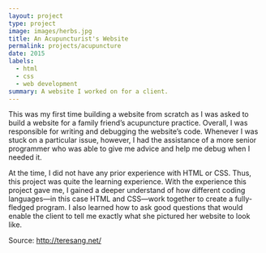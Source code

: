 ```yaml
---
layout: project
type: project
image: images/herbs.jpg
title: An Acupuncturist's Website
permalink: projects/acupuncture
date: 2015
labels:
  - html
  - css
  - web development
summary: A website I worked on for a client. 
---
```


This was my first time building a website from scratch as I was asked to build a website for a family friend’s acupuncture practice. 
Overall, I was responsible for writing and debugging the website’s code. Whenever I was stuck on a particular issue, however, I had the assistance of a more senior programmer who was able to give me advice and help me debug when I needed it.

At the time, I did not have any prior experience with HTML or CSS. Thus, this project was quite the learning experience. With the experience this project gave me, I gained a deeper understand of how different coding languages—in this case HTML and CSS—work together to create a fully-fledged program. I also learned how to ask good questions that would enable the client to tell me exactly what she pictured her website to look like.



Source: http://teresang.net/
